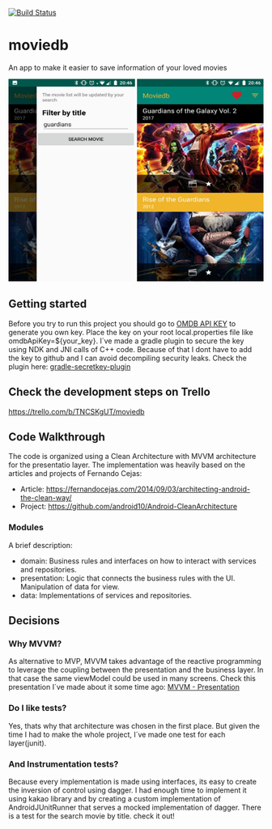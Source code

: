 [![Build Status](https://app.bitrise.io/app/b28cd307efbcea81/status.svg?token=ZxfGqim_mTN5EkfBgEGM-A&branch=master)](https://app.bitrise.io/app/b28cd307efbcea81)

# moviedb
An app to make it easier to save information of your loved movies

<img src="https://raw.githubusercontent.com/hernandazevedo/moviedb/master/filter-screen.jpg" alt="" data-canonical-src="https://github.com/hernandazevedo/moviedb/blob/master/filter-screen.jpg" width="250" height="400" />

<img src="https://github.com/hernandazevedo/moviedb/blob/master/list-screen.jpg" alt="" data-canonical-src="https://github.com/hernandazevedo/moviedb/blob/master/list-screen.jpg" width="250" height="400" />

## Getting started
Before you try to run this project you should go to [OMDB API KEY](http://www.omdbapi.com/apikey.aspx) to generate you own key.
Place the key on your root local.properties file like omdbApiKey=${your_key}.
I´ve made a gradle plugin to secure the key using NDK and JNI calls of C++ code.
Because of that I dont have to add the key to github and I can avoid decompiling security leaks.
Check the plugin here: [gradle-secretkey-plugin](https://github.com/hernandazevedo/gradle-secretkey-plugin)

## Check the development steps on Trello
 https://trello.com/b/TNCSKgUT/moviedb

## Code Walkthrough

The code is organized using a Clean Architecture with MVVM architecture for the presentatio layer. The implementation was heavily based
on the articles and projects of Fernando Cejas:
 * Article: https://fernandocejas.com/2014/09/03/architecting-android-the-clean-way/
 * Project: https://github.com/android10/Android-CleanArchitecture
 
 ### Modules

A brief description:

 * domain: Business rules and interfaces on how to interact with services and repositories.
 * presentation: Logic that connects the business rules with the UI. Manipulation of data for
 view.
 * data: Implementations of services and repositories.
  
  
  ## Decisions
  
  ### Why MVVM?
  
  As alternative to MVP, MVVM takes advantage of the reactive programming to leverage the coupling between the presentation
  and the business layer. In that case the same viewModel could be used in many screens.
  Check this presentation I´ve made about it some time ago:
  [MVVM - Presentation](https://docs.google.com/presentation/d/1NspsJ7r8qn7x7RMFNGNiFSrDhX2qBV59w5fAAUxi_Fs/edit?usp=sharing)
  
  ### Do I like tests?
  
  Yes, thats why that architecture was chosen in the first place. But given the time I had to make the whole project, I´ve made one test for each layer(junit).
  
  ### And Instrumentation tests?
  Because every implementation is made using interfaces, its easy to create the inversion of control using dagger.
  I had enough time to implement it using kakao library and by creating a custom implementation of AndroidJUnitRunner that serves a mocked implementation of dagger. There is a test for the search movie by title. check it out!
